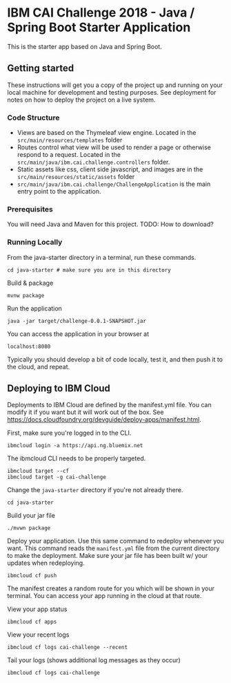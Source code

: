 # IBM CAI Challenge 2018 - Java / Spring Boot Starter Application
This is the starter app based on Java and Spring Boot. 

## Getting started
These instructions will get you a copy of the project up and running on your local machine for development and testing purposes. See deployment for notes on how to deploy the project on a live system.

### Code Structure
* Views are based on the Thymeleaf view engine. Located in the `src/main/resources/templates` folder
* Routes control what view will be used to render a page or otherwise respond to a request. Located in the `src/main/java/ibm.cai.challenge.controllers` folder.
* Static assets like css, client side javascript, and images are in the `src/main/resources/static/assets` folder
* `src/main/java/ibm.cai.challenge/ChallengeApplication` is the main entry point to the application. 

### Prerequisites
You will need Java and Maven for this project. TODO: How to download? 

### Running Locally
From the java-starter directory in a terminal, run these commands. 
```
cd java-starter # make sure you are in this directory
```

Build & package
```
mvnw package
```
Run the application
```
java -jar target/challenge-0.0.1-SNAPSHOT.jar
```
You can access the application in your browser at
```
localhost:8080
```

Typically you should develop a bit of code locally, test it, and then push it to the cloud, and repeat. 

## Deploying to IBM Cloud
Deployments to IBM Cloud are defined by the manifest.yml file. You can modify it if you want but it will work out of the box. See https://docs.cloudfoundry.org/devguide/deploy-apps/manifest.html.

First, make sure you're logged in to the CLI.
```
ibmcloud login -a https://api.ng.bluemix.net
```
The ibmcloud CLI needs to be properly targeted.
```
ibmcloud target --cf
ibmcloud target -g cai-challenge
```
Change the `java-starter` directory if you're not already there.
```
cd java-starter
```

Build your jar file
```
./mvwn package
```

Deploy your application. Use this same command to redeploy whenever you want. This command reads the `manifest.yml` file from the current directory to make the deployment. Make sure your jar file has been built w/ your updates when redeploying.
```
ibmcloud cf push
```

The manifest creates a random route for you which will be shown in your terminal. You can access your app running in the cloud at that route. 

View your app status
```
ibmcloud cf apps
```

View your recent logs
```
ibmcloud cf logs cai-challenge --recent
```

Tail your logs (shows additional log messages as they occur)
```
ibmcloud cf logs cai-challenge
```